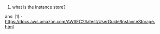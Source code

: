 1) what is the instance store?

ans: [1] - https://docs.aws.amazon.com/AWSEC2/latest/UserGuide/InstanceStorage.html